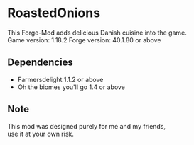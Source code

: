 # RoastedOnions
This Forge-Mod adds delicious Danish cuisine into the game.\
Game version: 1.18.2
Forge version: 40.1.80 or above

## Dependencies
- Farmersdelight 1.1.2 or above 
- Oh the biomes you'll go 1.4 or above

## Note
This mod was designed purely for me and my friends, \
use it at your own risk.